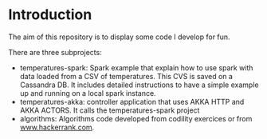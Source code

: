 # Introduction
The aim of this repository is to display some code I develop for fun.

There are three subprojects:

* temperatures-spark: Spark example that explain how to use spark with data loaded from a CSV of temperatures. This CVS is saved on a Cassandra DB. It includes detailed instructions to have a simple example up and running on a local spark instance.
* temperatures-akka: controller application that uses AKKA HTTP and AKKA ACTORS. It calls the temperatures-spark project
* algorithms: Algorithms code developed from codility exercices or from www.hackerrank.com.

